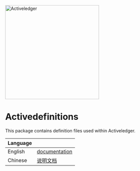 <img src="https://www.activeledger.io/wp-content/uploads/2018/09/Asset-23.png" alt="Activeledger" width="300"/>

# Activedefinitions

This package contains definition files used within Activeledger.

|Language| |
|--------|-|
|English| [documentation](https://github.com/activeledger/activeledger/tree/master/docs/en-gb/README.md)|
|Chinese| [说明文档](https://github.com/activeledger/activeledger/tree/master/docs/zh-cn/README.md)|